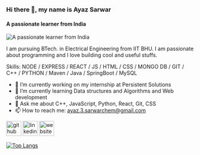 ### Hi there 👋, my name is Ayaz Sarwar
#### A passionate learner from India
![A passionate learner from India](https://media.istockphoto.com/vectors/working-at-home-vector-flat-style-illustration-online-career-space-vector-id1241710244?k=20&m=1241710244&s=612x612&w=0&h=RqGpgs6pK0cC7C-P70rgtf0iPFaQLTfa0X3eNJiYRCs=)

I am pursuing BTech. in Electrical Engineering from IIT BHU. 
I am passionate about programming and I love building cool and useful stuffs.

Skills: NODE / EXPRESS / REACT / JS / HTML / CSS / MONGO DB / GIT / C++ / PYTHON / Maven / Java / SpringBoot / MySQL

- 🔭 I’m currently working on my internship at Persistent Solutions 
- 🌱 I’m currently learning Data structures and Algorithms and Web development 
- 💬 Ask me about  C++, JavaScript, Python, React, Git, CSS 
- 📫 How to reach me: ayaz.3.sarwarchem@gmail.com 


[<img src='https://cdn.jsdelivr.net/npm/simple-icons@3.0.1/icons/github.svg' alt='github' height='40'>](https://github.com/ayaz7285)  [<img src='https://cdn.jsdelivr.net/npm/simple-icons@3.0.1/icons/linkedin.svg' alt='linkedin' height='40'>](https://www.linkedin.com/in/https://www.linkedin.com/in/ayaz-sarwar-68397a1b4/?originalSubdomain=in/)  [<img src='https://cdn.jsdelivr.net/npm/simple-icons@3.0.1/icons/icloud.svg' alt='website' height='40'>](https://ayaz7285.github.io/Portfolio/)  

[![Top Langs](https://github-readme-stats.vercel.app/api/top-langs/?username=ayaz7285)](https://github.com/anuraghazra/github-readme-stats)


